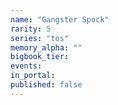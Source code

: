 ```yaml
---
name: "Gangster Spock"
rarity: 5
series: "tos"
memory_alpha: ""
bigbook_tier:
events:
in_portal:
published: false
---
```

